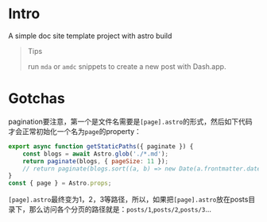 # Intro

A simple doc site template project with astro build

> Tips
>
> run `mda` or `amdc` snippets to create a new post with Dash.app.

# Gotchas

pagination要注意，第一个是文件名需要是`[page].astro`的形式，然后如下代码才会正常初始化一个名为`page`的property：

```js
export async function getStaticPaths({ paginate }) {
	const blogs = await Astro.glob('./*.md');
	return paginate(blogs, { pageSize: 11 });
	// return paginate(blogs.sort((a, b) => new Date(a.frontmatter.date) - new Date(b.frontmatter.date)).reverse(), { pageSize: 11 });
}
const { page } = Astro.props;
```

`[page].astro`最终变为1，2，3等路径，所以，如果把`[page].astro`放在posts目录下，那么访问各个分页的路径就是：`posts/1`,`posts/2`,`posts/3`...












